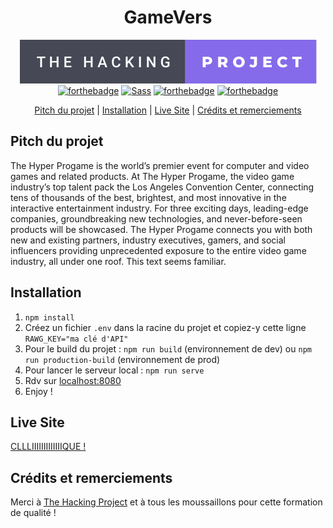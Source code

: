 <div align='center'>

# GameVers

[![THP Badge](https://raw.githubusercontent.com/Beygs/Beygs/main/assets/the-hacking-project-badge.svg)](https://www.thehackingproject.org/)
[![forthebadge](https://forthebadge.com/images/badges/made-with-typescript.svg)](https://forthebadge.com)
[![Sass](https://img.shields.io/badge/Sass-CC6699?style=for-the-badge&logo=sass&logoColor=white)](https://sass-lang.com/)
[![forthebadge](https://forthebadge.com/images/badges/built-with-love.svg)](https://forthebadge.com)
[![forthebadge](https://forthebadge.com/images/badges/makes-people-smile.svg)](https://forthebadge.com)

[Pitch du projet](#pitch-du-projet) | 
[Installation](#installation) | 
[Live Site](#live-site) | 
[Crédits et remerciements](#crédits-et-remerciements)

</div>

## Pitch du projet

The Hyper Progame is the world’s premier event for computer and video games and related products. At The Hyper Progame, the video game industry’s top talent pack the Los Angeles Convention Center, connecting tens of thousands of the best, brightest, and most innovative in the interactive entertainment industry. For three exciting days, leading-edge companies, groundbreaking new technologies, and never-before-seen products will be showcased. The Hyper Progame connects you with both new and existing partners, industry executives, gamers, and social influencers providing unprecedented exposure to the entire video game industry, all under one roof. This text seems familiar.

## Installation

1. `npm install`
2. Créez un fichier `.env` dans la racine du projet et copiez-y cette ligne `RAWG_KEY="ma clé d'API"`
3. Pour le build du projet : `npm run build` (environnement de dev) ou `npm run production-build` (environnement de prod)
4. Pour lancer le serveur local : `npm run serve`
5. Rdv sur [localhost:8080](localhost:8080)
6. Enjoy !

## Live Site

[CLLLIIIIIIIIIIIIIQUE !](https://beygs.github.io/GameVers/)

## Crédits et remerciements

Merci à [The Hacking Project](https://www.thehackingproject.org/) et à tous les moussaillons pour cette formation de qualité !
